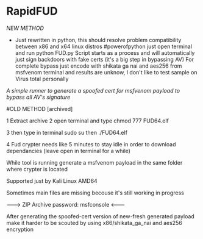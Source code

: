 # RapidFUD
*NEW METHOD*

* Just rewritten in python, this should resolve problem compatibility between x86 and x64 linux distros #powerofpython
just open terminal and run python FUD.py
Script starts as a process and will automatically just sign backdoors with fake certs (it's a big step in bypassing AV)
For complete bypass just encode with shikata ga nai and aes256 from msfvenom terminal and results are unknow, I don't like to test sample on Virus total personally



*A simple runner to generate a spoofed cert for msfvenom payload to bypass all AV's signature*


#OLD METHOD [archived]



1 Extract archive
2 open terminal and type chmod 777 FUD64.elf


3 then type in terminal sudo su
then ./FUD64.elf

4 Fud crypter needs like 5 minutes to stay idle in order to download dependancies (leave open in terminal for a while)

While tool is running generate a msfvenom payload in the same folder where crypter is located

Supported just by Kali Linux AMD64

Sometimes main files are missing becouse it's still working in progress

---> ZIP Archive password: msfconsole <---

After generating the spoofed-cert version of new-fresh generated payload make it harder to be scouted by using x86/shikata_ga_nai and aes256 encryption
